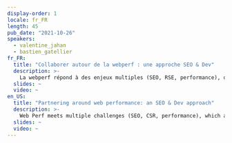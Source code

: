 ```yaml
---
display-order: 1
locale: fr_FR
length: 45
pub_date: "2021-10-26"
speakers:
  - valentine_jahan
  - bastien_gatellier
fr_FR:
  title: "Collaborer autour de la webperf : une approche SEO & Dev"
  description: >-
    La webperf répond à des enjeux multiples (SEO, RSE, performance), qui sont souvent traités par des équipes d’expertises différentes. Ce cloisonnement participe à n’avoir qu’une compréhension partielle de ce sujet.  Profitant d’une opportunité commune d’audit de webperf pour un de nos clients, les équipes SEO et dev de Fabernovel ont initié une approche globale centrée sur la webperf, sous laquelle se regroupent ces différentes expertises.  Cette conférence sera l’occasion d’aborder les enseignements que nous avons pu tirer de cette collaboration au travers d’exemples concrets.
  slides: ~
  video: ~
en_US:
  title: "Partnering around web performance: an SEO & Dev approach"
  description: >-
    Web Perf meets multiple challenges (SEO, CSR, performance), which are often handled by teams with different expertise. This compartmentalization contributes to having only a partial understanding of the subject.  Taking advantage of a common web performance audit opportunity for one of our clients, Fabernovel's SEO and dev teams have initiated a global approach focused on web performance, under which these different expertises are grouped.  This conference will be an opportunity to discuss the lessons we have learned from this collaboration through concrete examples.
  slides: ~
  video: ~
---
```


